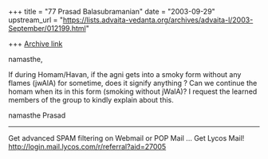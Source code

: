 +++
title = "77 Prasad Balasubramanian"
date = "2003-09-29"
upstream_url = "https://lists.advaita-vedanta.org/archives/advaita-l/2003-September/012199.html"

+++
[Archive link](https://lists.advaita-vedanta.org/archives/advaita-l/2003-September/012199.html)

namasthe,

  If during Homam/Havan, if the agni gets into
a smoky form without any flames (jwAlA) for sometime,
does it signify anything ? Can we continue the 
homam when its in this form (smoking without jWalA)?
I request the learned members of the group to kindly 
explain about this.

namasthe
Prasad


____________________________________________________________
Get advanced SPAM filtering on Webmail or POP Mail ... Get Lycos Mail!
http://login.mail.lycos.com/r/referral?aid=27005

